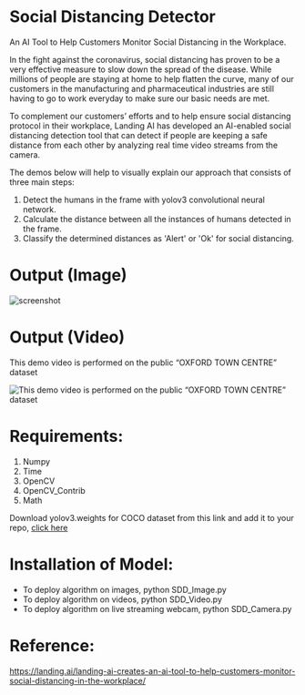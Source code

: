 # Social Distancing Detector
An AI Tool to Help Customers Monitor Social Distancing in the Workplace.

In the fight against the coronavirus, social distancing has proven to be a very effective measure to slow down the spread of the disease. While millions of people are staying at home to help flatten the curve, many of our customers in the manufacturing and pharmaceutical industries are still having to go to work everyday to make sure our basic needs are met.

To complement our customers’ efforts and to help ensure social distancing protocol in their workplace, Landing AI has developed an AI-enabled social distancing detection tool that can detect if people are keeping a safe distance from each other by analyzing real time video streams from the camera.

The demos below will help to visually explain our approach that consists of three main steps:

1. Detect the humans in the frame with yolov3 convolutional neural network.
2. Calculate the distance between all the instances of humans detected in the frame.
3. Classify the determined distances as 'Alert' or 'Ok' for social distancing.

# Output (Image)
![screenshot](https://github.com/ParthPathak27/Social-Distancing-Detector/blob/master/output.jpg)

# Output (Video)
This demo video is performed on the public “OXFORD TOWN CENTRE” dataset

![This demo video is performed on the public “OXFORD TOWN CENTRE” dataset](https://github.com/ParthPathak27/Social-Distancing-Detector/blob/master/output.gif)


# Requirements:

1. Numpy
2. Time
3. OpenCV
4. OpenCV_Contrib
5. Math

Download yolov3.weights for COCO dataset from this link and add it to your repo, [click here](https://pjreddie.com/darknet/yolo/)

# Installation of Model:

* To deploy algorithm on images, python SDD_Image.py
* To deploy algorithm on videos, python SDD_Video.py
* To deploy algorithm on live streaming webcam, python SDD_Camera.py

# Reference:

https://landing.ai/landing-ai-creates-an-ai-tool-to-help-customers-monitor-social-distancing-in-the-workplace/
